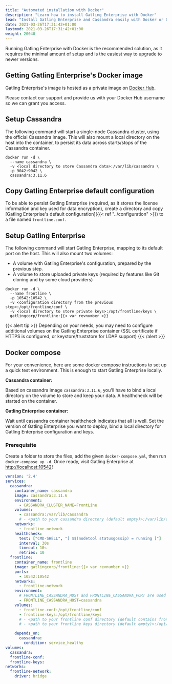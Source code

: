 ```yaml
---
title: "Automated installation with Docker"
description: "Learn how to install Gatling Enterprise with Docker"
lead: "Install Gatling Enterprise and Cassandra easily with Docker or Docker Compose"
date: 2021-03-26T17:31:42+01:00
lastmod: 2021-03-26T17:31:42+01:00
weight: 20040
---
```


Running Gatling Enterprise with Docker is the recommended solution, as it requires the minimal amount of setup and is the easiest way to upgrade to newer versions.

## Getting Gatling Enterprise's Docker image

Gatling Enterprise's image is hosted as a private image on [Docker Hub](https://hub.docker.com/r/gatlingcorp/frontline).

Please contact our support and provide us with your Docker Hub username so we can grant you access.

## Setup Cassandra

The following command will start a single-node Cassandra cluster, using the official Cassandra image.
This will also mount a local directory on the host into the container, to persist its data across starts/stops of the Cassandra container.

```console
docker run -d \
  --name cassandra \
  -v <local directory to store Cassandra data>:/var/lib/cassandra \
  -p 9042:9042 \
  cassandra:3.11.6
```

## Copy Gatling Enterprise default configuration

To be able to persist Gatling Enterprise (required, as it stores the license information and key used for data encryption), create a directory and copy [Gatling Enterprise's default configuration]({{< ref "../configuration" >}}) to a file named `frontline.conf`.

## Setup Gatling Enterprise

The following command will start Gatling Enterprise, mapping to its default port on the host.
This will also mount two volumes:

* A volume with Gatling Enterprise's configuration, prepared by the previous step.
* A volume to store uploaded private keys (required by features like Git cloning and by some cloud providers)

```console
docker run -d \
  --name frontline \
  -p 10542:10542 \
  -v <configuration directory from the previous step>:/opt/frontline/conf \
  -v <local directory to store private keys>:/opt/frontline/keys \
  gatlingcorp/frontline:{{< var revnumber >}}
```

{{< alert tip >}}
Depending on your needs, you may need to configure additional volumes on the Gatling Enterprise container (SSL certificate if HTTPS is configured, or keystore/truststore for LDAP support)
{{< /alert >}}

## Docker compose

For your convenience, here are some docker compose instructions to set up a quick test environment. This is enough to start Gatling Enterprise locally.

**Cassandra container:**

Based on cassandra image `cassandra:3.11.6`, you'll have to bind a local directory on the volume to store and keep your data. A healthcheck will be started on the container.

**Gatling Enterprise container:**

Wait until cassandra container healthcheck indicates that all is well.
Set the version of Gatling Enterprise you want to deploy, bind a local directory for Gatling Enterprise configuration and keys.

### Prerequisite

Create a folder to store the files, add the given `docker-compose.yml`, then run `docker-compose up -d`.
Once ready, visit Gatling Enterprise at [http://localhost:10542](http://localhost:10542)!

```yaml
version: '2.4'
services:
  cassandra:
    container_name: cassandra
    image: cassandra:3.11.6
    environment:
      - CASSANDRA_CLUSTER_NAME=FrontLine
    volumes:
      - cassandra:/var/lib/cassandra
      # - <path to your cassandra directory (default empty)>:/var/lib/cassandra
    networks:
      - frontline-network
    healthcheck:
      test: ["CMD-SHELL", "[ $$(nodetool statusgossip) = running ]"]
      interval: 30s
      timeout: 10s
      retries: 10
  frontline:
    container_name: frontline
    image: gatlingcorp/frontline:{{< var revnumber >}}
    ports:
      - 10542:10542
    networks:
      - frontline-network
    environment:
      # FRONTLINE_CASSANDRA_HOST and FRONTLINE_CASSANDRA_PORT are used to update frontline.conf
      - FRONTLINE_CASSANDRA_HOST=cassandra
    volumes:
      - frontline-conf:/opt/frontline/conf
      - frontline-keys:/opt/frontline/keys
      # - <path to your frontline conf directory (default contains frontline.conf)>:/opt/frontline/conf
      # - <path to your frontline keys directory (default empty)>:/opt/frontline/keys

    depends_on:
      cassandra:
        condition: service_healthy
volumes:
  cassandra:
  frontline-conf:
  frontline-keys:
networks:
  frontline-network:
    driver: bridge
```
